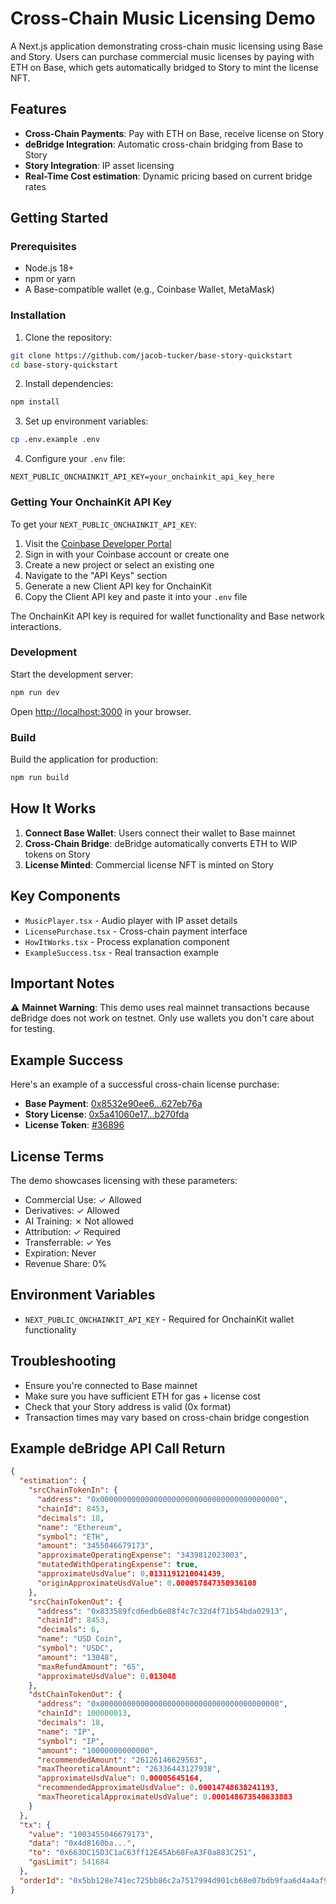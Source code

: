 # Cross-Chain Music Licensing Demo

A Next.js application demonstrating cross-chain music licensing using Base and Story. Users can purchase commercial music licenses by paying with ETH on Base, which gets automatically bridged to Story to mint the license NFT.

## Features

- **Cross-Chain Payments**: Pay with ETH on Base, receive license on Story
- **deBridge Integration**: Automatic cross-chain bridging from Base to Story
- **Story Integration**: IP asset licensing
- **Real-Time Cost estimation**: Dynamic pricing based on current bridge rates

## Getting Started

### Prerequisites

- Node.js 18+
- npm or yarn
- A Base-compatible wallet (e.g., Coinbase Wallet, MetaMask)

### Installation

1. Clone the repository:

```bash
git clone https://github.com/jacob-tucker/base-story-quickstart
cd base-story-quickstart
```

2. Install dependencies:

```bash
npm install
```

3. Set up environment variables:

```bash
cp .env.example .env
```

4. Configure your `.env` file:

```env
NEXT_PUBLIC_ONCHAINKIT_API_KEY=your_onchainkit_api_key_here
```

### Getting Your OnchainKit API Key

To get your `NEXT_PUBLIC_ONCHAINKIT_API_KEY`:

1. Visit the [Coinbase Developer Portal](https://portal.cdp.coinbase.com/)
2. Sign in with your Coinbase account or create one
3. Create a new project or select an existing one
4. Navigate to the "API Keys" section
5. Generate a new Client API key for OnchainKit
6. Copy the Client API key and paste it into your `.env` file

The OnchainKit API key is required for wallet functionality and Base network interactions.

### Development

Start the development server:

```bash
npm run dev
```

Open [http://localhost:3000](http://localhost:3000) in your browser.

### Build

Build the application for production:

```bash
npm run build
```

## How It Works

1. **Connect Base Wallet**: Users connect their wallet to Base mainnet
2. **Cross-Chain Bridge**: deBridge automatically converts ETH to WIP tokens on Story
3. **License Minted**: Commercial license NFT is minted on Story

## Key Components

- `MusicPlayer.tsx` - Audio player with IP asset details
- `LicensePurchase.tsx` - Cross-chain payment interface
- `HowItWorks.tsx` - Process explanation component
- `ExampleSuccess.tsx` - Real transaction example

## Important Notes

⚠️ **Mainnet Warning**: This demo uses real mainnet transactions because deBridge does not work on testnet. Only use wallets you don't care about for testing.

## Example Success

Here's an example of a successful cross-chain license purchase:

- **Base Payment**: [0x8532e90ee6...627eb76a](https://basescan.org/tx/0x8532e90ee671268f578202850a1709a8d512f71b1a81bf3eb4929d6a627eb76a)
- **Story License**: [0x5a41060e17...b270fda](https://www.storyscan.io/tx/0x5a41060e17791be6506c62e782542127a10c7dd298fa894729bd0ba61b270fda)
- **License Token**: [#36896](https://explorer.story.foundation/transactions/0x5a41060e17791be6506c62e782542127a10c7dd298fa894729bd0ba61b270fda)

## License Terms

The demo showcases licensing with these parameters:

- Commercial Use: ✓ Allowed
- Derivatives: ✓ Allowed
- AI Training: ✗ Not allowed
- Attribution: ✓ Required
- Transferrable: ✓ Yes
- Expiration: Never
- Revenue Share: 0%

## Environment Variables

- `NEXT_PUBLIC_ONCHAINKIT_API_KEY` - Required for OnchainKit wallet functionality

## Troubleshooting

- Ensure you're connected to Base mainnet
- Make sure you have sufficient ETH for gas + license cost
- Check that your Story address is valid (0x format)
- Transaction times may vary based on cross-chain bridge congestion

## Example deBridge API Call Return

```json
{
  "estimation": {
    "srcChainTokenIn": {
      "address": "0x0000000000000000000000000000000000000000",
      "chainId": 8453,
      "decimals": 18,
      "name": "Ethereum",
      "symbol": "ETH",
      "amount": "3455046679173",
      "approximateOperatingExpense": "3439812023003",
      "mutatedWithOperatingExpense": true,
      "approximateUsdValue": 0.0131191210041439,
      "originApproximateUsdValue": 0.000057847350936108
    },
    "srcChainTokenOut": {
      "address": "0x833589fcd6edb6e08f4c7c32d4f71b54bda02913",
      "chainId": 8453,
      "decimals": 6,
      "name": "USD Coin",
      "symbol": "USDC",
      "amount": "13048",
      "maxRefundAmount": "65",
      "approximateUsdValue": 0.013048
    },
    "dstChainTokenOut": {
      "address": "0x0000000000000000000000000000000000000000",
      "chainId": 100000013,
      "decimals": 18,
      "name": "IP",
      "symbol": "IP",
      "amount": "10000000000000",
      "recommendedAmount": "26126146629563",
      "maxTheoreticalAmount": "26336443127938",
      "approximateUsdValue": 0.00005645164,
      "recommendedApproximateUsdValue": 0.00014748638241193,
      "maxTheoreticalApproximateUsdValue": 0.000148673540633883
    }
  },
  "tx": {
    "value": "1003455046679173",
    "data": "0x4d8160ba...",
    "to": "0x663DC15D3C1aC63ff12E45Ab68FeA3F0a883C251",
    "gasLimit": 541684
  },
  "orderId": "0x5bb128e741ec725bb86c2a7517994d901cb68e07bdb9faa6d4a4af9a72ecd638"
}
```
